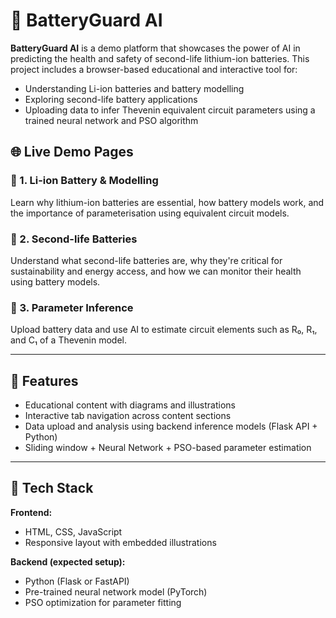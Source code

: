 # 🔋 BatteryGuard AI

**BatteryGuard AI** is a demo platform that showcases the power of AI in predicting the health and safety of second-life lithium-ion batteries. This project includes a browser-based educational and interactive tool for:

- Understanding Li-ion batteries and battery modelling
- Exploring second-life battery applications
- Uploading data to infer Thevenin equivalent circuit parameters using a trained neural network and PSO algorithm

## 🌐 Live Demo Pages

### 🔹 1. Li-ion Battery & Modelling
Learn why lithium-ion batteries are essential, how battery models work, and the importance of parameterisation using equivalent circuit models.

### 🔹 2. Second-life Batteries
Understand what second-life batteries are, why they're critical for sustainability and energy access, and how we can monitor their health using battery models.

### 🔹 3. Parameter Inference
Upload battery data and use AI to estimate circuit elements such as R₀, R₁, and C₁ of a Thevenin model.

---

## 🚀 Features

- Educational content with diagrams and illustrations
- Interactive tab navigation across content sections
- Data upload and analysis using backend inference models (Flask API + Python)
- Sliding window + Neural Network + PSO-based parameter estimation

---

## 🧰 Tech Stack

**Frontend:**
- HTML, CSS, JavaScript
- Responsive layout with embedded illustrations

**Backend (expected setup):**
- Python (Flask or FastAPI)
- Pre-trained neural network model (PyTorch)
- PSO optimization for parameter fitting



